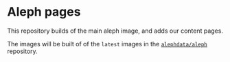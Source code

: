 
# Aleph pages

This repository builds of the main aleph image, and adds our content pages.

The images will be built of of the `latest` images in the [`alephdata/aleph`](https://github.com/alephdata/aleph/) repository.
